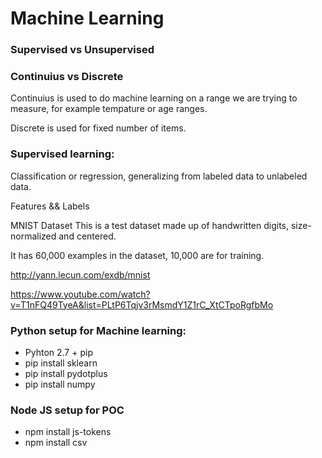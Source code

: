 # Machine Learning

### Supervised vs Unsupervised

### Continuius vs Discrete

Continuius is used to do machine learning on a range we are trying to measure, for example tempature or age ranges.

Discrete is used for fixed number of items.



### Supervised learning: 

Classification or regression, generalizing from labeled data to unlabeled data.

Features && Labels

MNIST Dataset
This is a test dataset made up of handwritten digits, size-normalized and centered.

It has 60,000 examples in the dataset, 10,000 are for training.

http://yann.lecun.com/exdb/mnist

https://www.youtube.com/watch?v=T1nFQ49TyeA&list=PLtP6Tqjv3rMsmdY1Z1rC_XtCTpoRgfbMo

### Python setup for Machine learning:
* Pyhton 2.7 + pip 
* pip install sklearn
* pip install pydotplus
* pip install numpy


### Node JS setup for POC
* npm install js-tokens
* npm install csv
